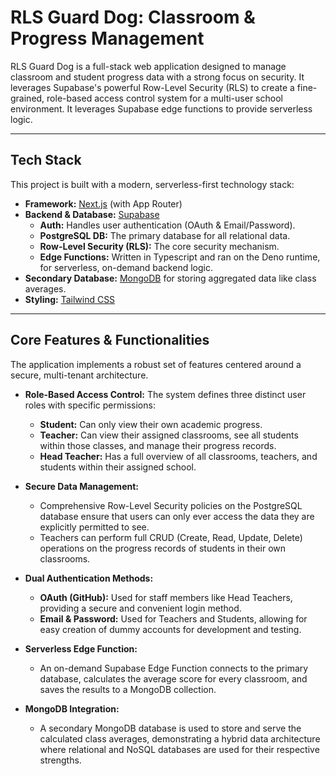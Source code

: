# RLS Guard Dog: Classroom & Progress Management

RLS Guard Dog is a full-stack web application designed to manage classroom and student progress data with a strong focus on security. It leverages Supabase's powerful Row-Level Security (RLS) to create a fine-grained, role-based access control system for a multi-user school environment. It leverages Supabase edge functions to provide serverless logic.

---

## Tech Stack

This project is built with a modern, serverless-first technology stack:

* **Framework:** [Next.js](https://nextjs.org/) (with App Router)
* **Backend & Database:** [Supabase](https://supabase.com/)
    * **Auth:** Handles user authentication (OAuth & Email/Password).
    * **PostgreSQL DB:** The primary database for all relational data.
    * **Row-Level Security (RLS):** The core security mechanism.
    * **Edge Functions:** Written in Typescript and ran on the Deno runtime, for serverless, on-demand backend logic.
* **Secondary Database:** [MongoDB](https://www.mongodb.com/) for storing aggregated data like class averages.
* **Styling:** [Tailwind CSS](https://tailwindcss.com/)

---

## Core Features & Functionalities

The application implements a robust set of features centered around a secure, multi-tenant architecture.

* **Role-Based Access Control:** The system defines three distinct user roles with specific permissions:
    * **Student:** Can only view their own academic progress.
    * **Teacher:** Can view their assigned classrooms, see all students within those classes, and manage their progress records.
    * **Head Teacher:** Has a full overview of all classrooms, teachers, and students within their assigned school.

* **Secure Data Management:**
    * Comprehensive Row-Level Security policies on the PostgreSQL database ensure that users can only ever access the data they are explicitly permitted to see.
    * Teachers can perform full CRUD (Create, Read, Update, Delete) operations on the progress records of students in their own classrooms.

* **Dual Authentication Methods:**
    * **OAuth (GitHub):** Used for staff members like Head Teachers, providing a secure and convenient login method.
    * **Email & Password:** Used for Teachers and Students, allowing for easy creation of dummy accounts for development and testing.

* **Serverless Edge Function:**
    * An on-demand Supabase Edge Function connects to the primary database, calculates the average score for every classroom, and saves the results to a MongoDB collection.

* **MongoDB Integration:**
    * A secondary MongoDB database is used to store and serve the calculated class averages, demonstrating a hybrid data architecture where relational and NoSQL databases are used for their respective strengths.
